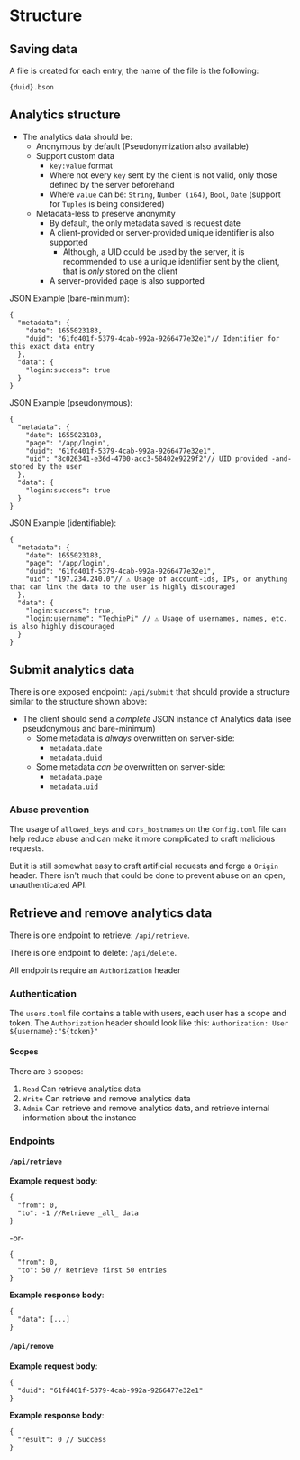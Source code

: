 # Structure

## Saving data
A file is created for each entry, the name of the file is the following:

``{duid}.bson``

## Analytics structure
- The analytics data should be:
  - Anonymous by default (Pseudonymization also available)
  - Support custom data
    - ``key:value`` format
    - Where not every ``key`` sent by the client is not valid, only those defined by the server beforehand
    - Where ``value`` can be: ``String``, ``Number (i64)``, ``Bool``, ``Date`` (support for ``Tuples`` is being considered)
  - Metadata-less to preserve anonymity
    - By default, the only metadata saved is request date
    - A client-provided or server-provided unique identifier is also supported
      - Although, a UID could be used by the server, it is recommended to use a unique identifier sent by the client, that is _only_ stored on the client
    - A server-provided page is also supported

JSON Example (bare-minimum):
```json5
{
  "metadata": {
    "date": 1655023183,
    "duid": "61fd401f-5379-4cab-992a-9266477e32e1"// Identifier for this exact data entry
  },
  "data": {
    "login:success": true
  }
}
```

JSON Example (pseudonymous):
```json5
{
  "metadata": {
    "date": 1655023183,
    "page": "/app/login",
    "duid": "61fd401f-5379-4cab-992a-9266477e32e1",
    "uid": "8c026341-e36d-4700-acc3-58402e9229f2"// UID provided -and- stored by the user
  },
  "data": {
    "login:success": true
  }
}
```

JSON Example (identifiable):
```json5
{
  "metadata": {
    "date": 1655023183,
    "page": "/app/login",
    "duid": "61fd401f-5379-4cab-992a-9266477e32e1",
    "uid": "197.234.240.0"// ⚠️ Usage of account-ids, IPs, or anything that can link the data to the user is highly discouraged
  },
  "data": {
    "login:success": true,
    "login:username": "TechiePi" // ⚠️ Usage of usernames, names, etc. is also highly discouraged
  }
}
```

## Submit analytics data
There is one exposed endpoint: ``/api/submit`` that should provide a structure similar to the structure shown above:
- The client should send a _complete_ JSON instance of Analytics data (see pseudonymous and bare-minimum)
  - Some metadata is _always_ overwritten on server-side:
    - ``metadata.date``
    - ``metadata.duid``
  - Some metadata _can be_ overwritten on server-side:
    - ``metadata.page``
    - ``metadata.uid``

### Abuse prevention
The usage of ``allowed_keys`` and ``cors_hostnames`` on the ``Config.toml`` file can help reduce abuse and can make it
more complicated to craft malicious requests.

But it is still somewhat easy to craft artificial requests and forge a ``Origin`` header. There isn't much that could be
done to prevent abuse on an open, unauthenticated API.

## Retrieve and remove analytics data
There is one endpoint to retrieve: ``/api/retrieve``.

There is one endpoint to delete: ``/api/delete``.

All endpoints require an ``Authorization`` header

### Authentication
The ``users.toml`` file contains a table with users, each user has a scope and token.
The ``Authorization`` header should look like this: ``Authorization: User ${username}:"${token}"``

#### Scopes
There are ``3`` scopes:
1. ``Read`` Can retrieve analytics data
2. ``Write`` Can retrieve and remove analytics data
3. ``Admin`` Can retrieve and remove analytics data, and retrieve internal information about the instance

### Endpoints
#### ``/api/retrieve``

**Example request body**:
```json5
{
  "from": 0,
  "to": -1 //Retrieve _all_ data
}
```

-or-

```json5
{
  "from": 0,
  "to": 50 // Retrieve first 50 entries
}
```

**Example response body**:
```json5
{
  "data": [...]
}
```

#### ``/api/remove``

**Example request body**:
```json5
{
  "duid": "61fd401f-5379-4cab-992a-9266477e32e1"
}
```

**Example response body**:
```json5
{
  "result": 0 // Success
}
```
